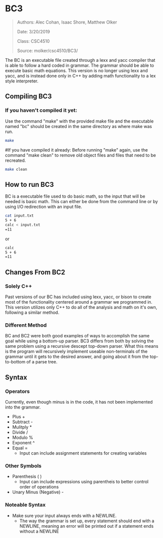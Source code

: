 # BC3
> Authors: Alec Cohan, Isaac Shore, Matthew Olker 
>
> Date: 3/20/2019
> 
> Class: CSC4510
>
> Source: molker/csc4510/BC3/

The BC is an executable file created through a lexx and yacc compiler that is able to follow a hard coded in grammar. The grammar should be able to execute basic math equations. This version is no longer using lexx and yacc, and is instead done only in C++ by adding math functionality to a lex style interpreter. 

## Compiling BC3
### If you haven't compiled it yet:
Use the command "make" with the provided make file and the executable named "bc" should be created in the same directory as where make was run.
```bash
make
```

#If you have compiled it already:
Before running "make" again, use the command "make clean" to remove old object files and files that need to be recreated. 
```bash
make clean
```

## How to run BC3
BC is a executable file used to do basic math, so the input that will be needed is basic math. This can either be done from the command line or by using I/O redirection with an input file. 
```bash
cat input.txt
5 + 6
calc < input.txt
=11
```
or 
```bash
calc
5 + 6
=11
```

## Changes From BC2
### Solely C++
Past versions of our BC has included using lexx, yacc, or bison to create most of the functionality centered around a grammar we programmed in. This version utilizes only C++ to do all of the analysis and math on it's own, following a similar method. 

### Different Method
BC and BC2 were both good examples of ways to accomplish the same goal while using a bottom-up parser. BC3 differs from both by solving the same problem using a recursive descept top-down parser. What this means is the program will recursively implement useable non-terminals of the grammar until it gets to the desired answer, and going about it from the top-to-bottom of a parse tree.

## Syntax
### Operators
Currently, even though minus is in the code, it has not been implemented into the grammar. 
* Plus +
* Subtract - 
* Mulitply *
* Divide /
* Modulo %
* Exponent ^ 
* Equal =
	* Input can include assignment statements for creating variables

### Other Symbols 
* Parenthesis ( )
	* Input can include expressions using parentheis to better control order of operations
* Unary Minus (Negative) - 

### Noteable Syntax
* Make sure your input always ends with a NEWLINE.
	* The way the grammar is set up, every statement should end with a NEWLINE, meaning an error will be printed out if a statement ends without a NEWLINE